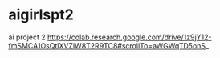 # aigirlspt2
ai project 2
https://colab.research.google.com/drive/1z9jY12-fmSMCA1OsQtlXVZlW8T2R9TC8#scrollTo=aWGWqTD5onS_

